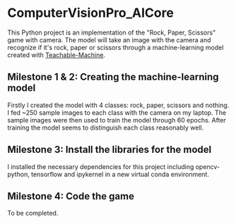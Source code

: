# ComputerVisionPro_AICore

This Python project is an implementation of the "Rock, Paper, Scissors" game with camera. The model will take an image with the camera and recognize if it's rock, paper or scissors through a machine-learning model created with [Teachable-Machine](https://teachablemachine.withgoogle.com/ ).

## Milestone 1 & 2: Creating the machine-learning model

Firstly I created the model with 4 classes: rock, paper, scissors and nothing. I fed ~250 sample images to each class with the camera on my laptop. The sample images were then used to train the model through 60 epochs. After training the model seems to distinguish each class reasonably well.

## Milestone 3: Install the libraries for the model

I installed the necessary dependencies for this project including opencv-python, tensorflow and ipykernel in a new virtual conda environment.

## Milestone 4: Code the game 

To be completed.

